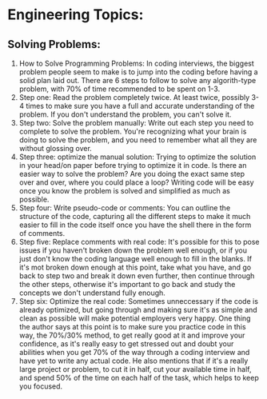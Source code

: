 # Engineering Topics:

## Solving Problems:

  1. How to Solve Programming Problems: In coding interviews, the biggest problem people seem to make is to jump into the coding before having a solid plan laid out. There are 6 steps to follow to solve any algorith-type problem, with 70% of time recommended to be spent on 1-3.
  2. Step one: Read the problem completely twice. At least twice, possibly 3-4 times to make sure you have a full and accurate understanding of the problem. If you don't understand the problem, you can't solve it.
  3. Step two: Solve the problem manually: Write out each step you need to complete to solve the problem. You're recognizing what your brain is doing to solve the problem, and you need to remember what all they are without glossing over.
  4. Step three: optimize the manual solution: Trying to optimize the solution in your head/on paper before trying to optimize it in code. Is there an easier way to solve the problem? Are you doing the exact same step over and over, where you could place a loop? Writing code will be easy once you know the problem is solved and simplified as much as possible.
  5. Step four: Write pseudo-code or comments: You can outline the structure of the code, capturing all the different steps to make it much easier to fill in the code itself once you have the shell there in the form of comments.
  6. Step five: Replace comments with real code: It's possible for this to pose issues if you haven't broken down the problem well enough, or if you just don't know the coding language well enough to fill in the blanks. If it's mot broken down enough at this point, take what you have, and go back to step two and break it down even further, then continue through the other steps, otherwise it's important to go back and study the concepts we don't understand fully enough.
  7. Step six: Optimize the real code: Sometimes unneccessary if the code is already optimized, but going through and making sure it's as simple and clean as possible will make potential employers very happy. One thing the author says at this point is to make sure you practice code in this way, the 70%/30% method, to get really good at it and improve your confidence, as it's really easy to get stressed out and doubt your abilities when you get 70% of the way through a coding interview and have yet to write any actual code. He also mentions that if it's a really large project or problem, to cut it in half, cut your available time in half, and spend 50% of the time on each half of the task, which helps to keep you focused.
